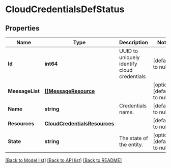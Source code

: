 # CloudCredentialsDefStatus

## Properties
Name | Type | Description | Notes
------------ | ------------- | ------------- | -------------
**Id** | **int64** | UUID to uniquely identify cloud credentials | [default to null]
**MessageList** | [**[]MessageResource**](message_resource.md) |  | [optional] [default to null]
**Name** | **string** | Credentials name. | [default to null]
**Resources** | [**CloudCredentialsResources**](cloud_credentials_resources.md) |  | [default to null]
**State** | **string** | The state of the entity. | [optional] [default to null]

[[Back to Model list]](../README.md#documentation-for-models) [[Back to API list]](../README.md#documentation-for-api-endpoints) [[Back to README]](../README.md)


